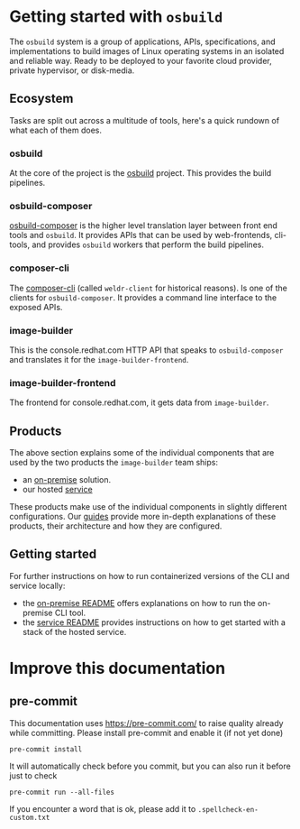 # Getting started with `osbuild`

The `osbuild` system is a group of applications, APIs, specifications, and
implementations to build images of Linux operating systems in an isolated
and reliable way. Ready to be deployed to your favorite cloud provider,
private hypervisor, or disk-media.

## Ecosystem

Tasks are split out across a multitude of tools, here's a quick rundown
of what each of them does.

### osbuild

At the core of the project is the [osbuild](https://github.com/osbuild/osbuild)
project. This provides the build pipelines.

### osbuild-composer

[osbuild-composer](https://github.com/osbuild/osbuild-composer) is the higher
level translation layer between front end tools and `osbuild`. It provides APIs
that can be used by web-frontends, cli-tools, and provides `osbuild` workers
that perform the build pipelines.

### composer-cli

The [composer-cli](https://github.com/osbuild/weldr-client) (called
`weldr-client` for historical reasons). Is one of the clients for
`osbuild-composer`. It provides a command line interface to the exposed APIs.

### image-builder

This is the console.redhat.com HTTP API that speaks to `osbuild-composer` and
translates it for the `image-builder-frontend`.

### image-builder-frontend

The frontend for console.redhat.com, it gets data from `image-builder`.

## Products

The above section explains some of the individual components that are used by
the two products the `image-builder` team ships:
  - an [on-premise](https://www.osbuild.org/guides/image-builder-on-premises/image-builder-on-premises.html) solution.
  - our hosted [service](https://www.osbuild.org/guides/image-builder-service/architecture.html)

These products make use of the individual components in slightly different configurations. Our [guides](https://www.osbuild.org/guides)
provide more in-depth explanations of these products, their architecture and how they are configured.

## Getting started

For further instructions on how to run containerized versions of the CLI and service locally:
- the [on-premise README](./on-prem/README.md) offers explanations on how to run the on-premise CLI tool.
- the [service README](./service/README.md) provides instructions on how to get started with a stack of the hosted service.

# Improve this documentation

## pre-commit
This documentation uses https://pre-commit.com/ to raise quality already while committing.
Please install pre-commit and enable it (if not yet done)

```shell
pre-commit install
```

It will automatically check before you commit, but you can also run it before just to check

```shell
pre-commit run --all-files
```

If you encounter a word that is ok, please add it to `.spellcheck-en-custom.txt`

